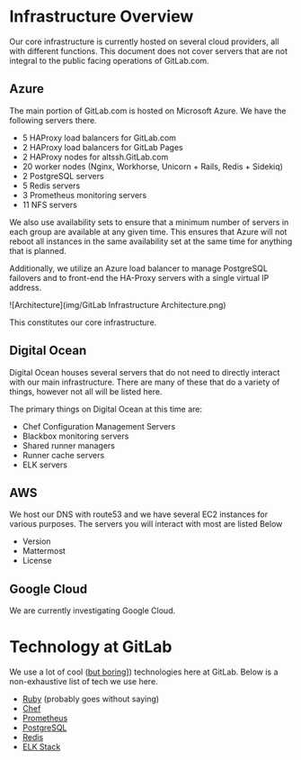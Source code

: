 # Infrastructure Overview

Our core infrastructure is currently hosted on several cloud providers,
all with different functions. This document does not cover servers that
are not integral to the public facing operations of GitLab.com.

## Azure

The main portion of GitLab.com is hosted on Microsoft Azure. We have
the following servers there.

* 5 HAProxy load balancers for GitLab.com
* 2 HAProxy load balancers for GitLab Pages
* 2 HAProxy nodes for altssh.GitLab.com
* 20 worker nodes (Nginx, Workhorse, Unicorn + Rails, Redis + Sidekiq)
* 2 PostgreSQL servers
* 5 Redis servers
* 3 Prometheus monitoring servers
* 11 NFS servers

We also use availability sets to ensure that a minimum number of servers in each
group are available at any given time. This ensures that Azure will not reboot
all instances in the same availability set at the same time for anything that
is planned.

Additionally, we utilize an Azure load balancer to manage PostgreSQL failovers
and to front-end the HA-Proxy servers with a single virtual IP address.

![Architecture](img/GitLab Infrastructure Architecture.png)

This constitutes our core infrastructure.

## Digital Ocean

Digital Ocean houses several servers that do not need to directly interact
with our main infrastructure. There are many of these that do a variety of
things, however not all will be listed here.

The primary things on Digital Ocean at this time are:

* Chef Configuration Management Servers
* Blackbox monitoring servers
* Shared runner managers
* Runner cache servers
* ELK servers

## AWS

We host our DNS with route53 and we have several EC2 instances for various
purposes. The servers you will interact with most are listed Below

* Version
* Mattermost
* License

## Google Cloud

We are currently investigating Google Cloud.

# Technology at GitLab

We use a lot of cool ([but boring](https://about.gitlab.com/handbook/#values)])
technologies here at GitLab. Below is a non-exhaustive list of tech we use here.

* [Ruby](https://www.ruby-lang.org/) (probably goes without saying)
* [Chef](https://www.chef.io/chef/)
* [Prometheus](https://prometheus.io/)
* [PostgreSQL](https://www.postgresql.org/)
* [Redis](https://redis.io/)
* [ELK Stack](https://www.elastic.co/products)
